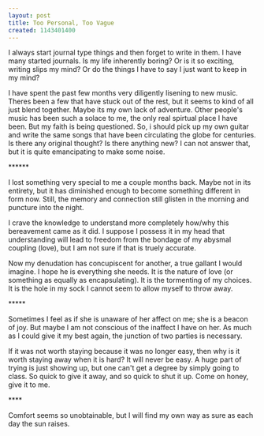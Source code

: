 ```yaml
---
layout: post
title: Too Personal, Too Vague
created: 1143401400
---
```


I always start journal type things and then forget to write in them. I have many started journals. Is my life inherently boring? Or is it so exciting, writing slips my mind? Or do the things I have to say I just want to keep in my mind?

I have spent the past few months very diligently lisening to new music. Theres been a few that have stuck out of the rest, but it seems to kind of all just blend together. Maybe its my own lack of adventure. Other people's music has been such a solace to me, the only real spirtual place I have been. But my faith is being questioned. So, i should pick up my own guitar and write the same songs that have been circulating the globe for centuries. Is there any original thought? Is there anything new? I can not answer that, but it is quite emancipating to make some noise.

\*\*\*\*\*\*

I lost something very special to me a couple months back. Maybe not in its entirety, but it has diminished enough to become something different in form now. Still, the memory and connection still glisten in the morning and puncture into the night.

I crave the knowledge to understand more completely how/why this bereavement came as it did. I suppose I possess it in my head that understanding will lead to freedom from the bondage of my abysmal coupling (love), but I am not sure if that is truely accurate.

Now my denudation has concupiscent for another, a true gallant I would imagine. I hope he is everything she needs. It is the nature of love (or something as equally as encapsulating). It is the tormenting of my choices. It is the hole in my sock I cannot seem to allow myself to throw away.

\*\*\*\*\*

Sometimes I feel as if she is unaware of her affect on me; she is a beacon of joy. But maybe I am not conscious of the inaffect I have on her. As much as I could give it my best again, the junction of two parties is necessary.

If it was not worth staying because it was no longer easy, then why is it worth staying away when it is hard? It will never be easy. A huge part of trying is just showing up, but one can't get a degree by simply going to class. So quick to give it away, and so quick to shut it up. Come on honey, give it to me.

\*\*\*\*

Comfort seems so unobtainable, but I will find my own way as sure as each day the sun raises.

